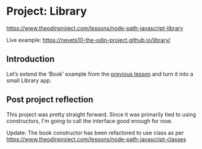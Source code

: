 # Project: Library

https://www.theodinproject.com/lessons/node-path-javascript-library

Live example: https://nevets10-the-odin-project.github.io/library/

## Introduction

Let’s extend the ‘Book’ example from the [previous lesson](https://www.theodinproject.com/lessons/node-path-javascript-objects-and-object-constructors#exercise) and turn it into a small Library app.

## Post project reflection
This project was pretty straight forward. Since it was primarily tied to using constructors, I'm going to call the interface good enough for now.

Update: The book constructor has been refactored to use class as per https://www.theodinproject.com/lessons/node-path-javascript-classes